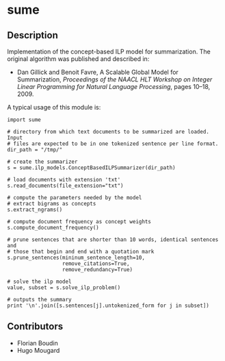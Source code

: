 # sume

## Description

Implementation of the concept-based ILP model for summarization. The original
algorithm was published and described in:

  * Dan Gillick and Benoit Favre, A Scalable Global Model for Summarization,
    *Proceedings of the NAACL HLT Workshop on Integer Linear Programming for
    Natural Language Processing*, pages 10–18, 2009.

A typical usage of this module is:

    import sume

    # directory from which text documents to be summarized are loaded. Input
    # files are expected to be in one tokenized sentence per line format.
    dir_path = "/tmp/"

    # create the summarizer
    s = sume.ilp_models.ConceptBasedILPSummarizer(dir_path)

    # load documents with extension 'txt'
    s.read_documents(file_extension="txt")

    # compute the parameters needed by the model
    # extract bigrams as concepts
    s.extract_ngrams()

    # compute document frequency as concept weights
    s.compute_document_frequency()

    # prune sentences that are shorter than 10 words, identical sentences and
    # those that begin and end with a quotation mark
    s.prune_sentences(mininum_sentence_length=10,
                      remove_citations=True,
                      remove_redundancy=True)

    # solve the ilp model
    value, subset = s.solve_ilp_problem()

    # outputs the summary
    print '\n'.join([s.sentences[j].untokenized_form for j in subset])

## Contributors

* Florian Boudin
* Hugo Mougard
